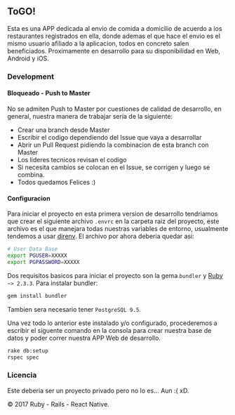 ## ToGO!

Esta es una APP dedicada al envio de comida a domicilio de acuerdo a los restaurantes registrados en ella, donde ademas el que hace el envio es el mismo usuario afiliado a la aplicacion, todos en concreto salen beneficiados. Proximamente en desarrollo para su disponibilidad en Web, Android y iOS.

### Development

#### Bloqueado - Push to Master

No se admiten Push to Master por cuestiones de calidad de desarrollo, en general, nuestra manera de trabajar seria de la siguiente: 

- Crear una branch desde Master
- Escribir el codigo dependiendo del Issue que vaya a desarrollar
- Abrir un Pull Request pidiendo la combinacion de esta branch con Master
- Los lideres tecnicos revisan el codigo
- Si necesita cambios se colocan en el Issue, se corrigen y luego se combina.
- Todos quedamos Felices :) 

#### Configuracion

Para iniciar el proyecto en esta primera version de desarrollo tendriamos que crear el siguiente archivo `.envrc` en la carpeta raiz del proyecto, este archivo es el que manejara todas nuestras variables de entorno, usualmente tendemos a usar [direnv](http://direnv.net/). El archivo por ahora deberia quedar asi:

```sh
# User Data Base
export PGUSER=XXXXX
export PGPASSWORD=XXXXX

```

Dos requisitos basicos para iniciar el proyecto son la gema `bundler` y [Ruby](https://rvm.io/rvm/upgrading) `~> 2.3.3`. Para instalar bundler: 

```sh
gem install bundler
```

Tambien sera necesario tener `PostgreSQL 9.5`. 

Una vez todo lo anterior este instalado y/o configurado, procederemos a escribir el siguente comando en la consola para crear nuestra base de datos y poder correr nuestra APP Web de desarrollo.

```sh
rake db:setup
rspec spec
```

### Licencia

Este deberia ser un proyecto privado pero no lo es... Aun :( xD.

© 2017 Ruby - Rails - React Native.
